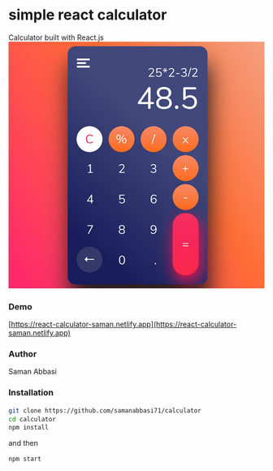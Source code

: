 # simple react calculator
Calculator built with React.js
![Inspiration Design](https://raw.githubusercontent.com/samanabbasi71/calculator/main/design-inspiration.jpeg)

### Demo

[https://react-calculator-saman.netlify.app](https://react-calculator-saman.netlify.app)

### Author

Saman Abbasi

### Installation

```bash
git clone https://github.com/samanabbasi71/calculator
cd calculator
npm install
```

and then

```bash
npm start
```

